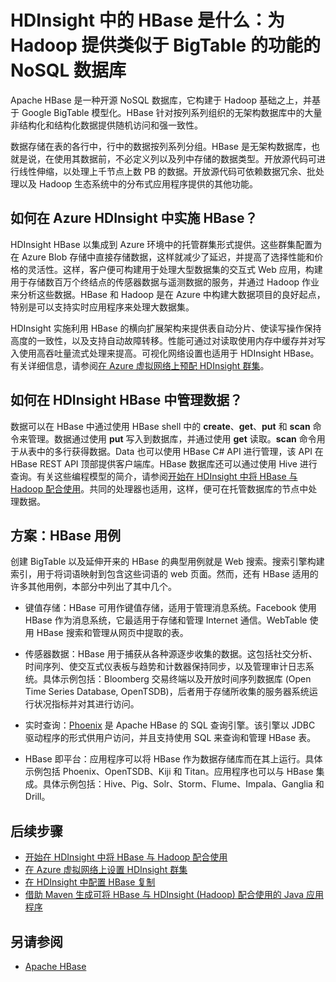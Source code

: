 <properties
	pageTitle="HDInsight 中的 HBase 是什么？| Azure"
	description="介绍 HDInsight 中的 Apache HBase - 在 Hadoop 上构建的 NoSQL 数据库。了解相关用例并将 HBase 与其他 Hadoop 群集进行比较。"
	keywords="bigtable,nosql,what is hbase"
	services="hdinsight"
	documentationCenter=""
	tags="azure-portal"
	authors="mumian" 
	manager="paulettm" 
	editor="cgronlun"/>

<tags
	ms.service="hdinsight"
	ms.workload="big-data"
	ms.tgt_pltfrm="na"
	ms.devlang="na"
	ms.topic="get-started-article"
	ms.date="09/14/2016"
	wacn.date="10/25/2016"
	ms.author="jgao"/>



# HDInsight 中的 HBase 是什么：为 Hadoop 提供类似于 BigTable 的功能的 NoSQL 数据库

Apache HBase 是一种开源 NoSQL 数据库，它构建于 Hadoop 基础之上，并基于 Google BigTable 模型化。HBase 针对按列系列组织的无架构数据库中的大量非结构化和结构化数据提供随机访问和强一致性。

数据存储在表的各行中，行中的数据按列系列分组。HBase 是无架构数据库，也就是说，在使用其数据前，不必定义列以及列中存储的数据类型。开放源代码可进行线性伸缩，以处理上千节点上数 PB 的数据。开放源代码可依赖数据冗余、批处理以及 Hadoop 生态系统中的分布式应用程序提供的其他功能。

## 如何在 Azure HDInsight 中实施 HBase？

HDInsight HBase 以集成到 Azure 环境中的托管群集形式提供。这些群集配置为在 Azure Blob 存储中直接存储数据，这样就减少了延迟，并提高了选择性能和价格的灵活性。这样，客户便可构建用于处理大型数据集的交互式 Web 应用，构建用于存储数百万个终结点的传感器数据与遥测数据的服务，并通过 Hadoop 作业来分析这些数据。HBase 和 Hadoop 是在 Azure 中构建大数据项目的良好起点，特别是可以支持实时应用程序来处理大数据集。

HDInsight 实施利用 HBase 的横向扩展架构来提供表自动分片、使读写操作保持高度的一致性，以及支持自动故障转移。性能可通过对读取使用内存中缓存并对写入使用高吞吐量流式处理来提高。可视化网络设置也适用于 HDInsight HBase。有关详细信息，请参阅[在 Azure 虚拟网络上预配 HDInsight 群集][hbase-provision-vnet]。

## 如何在 HDInsight HBase 中管理数据？
数据可以在 HBase 中通过使用 HBase shell 中的 **create**、**get**、**put** 和 **scan** 命令来管理。数据通过使用 **put** 写入到数据库，并通过使用 **get** 读取。**scan** 命令用于从表中的多行获得数据。Data 也可以使用 HBase C# API 进行管理，该 API 在 HBase REST API 顶部提供客户端库。HBase 数据库还可以通过使用 Hive 进行查询。有关这些编程模型的简介，请参阅[开始在 HDInsight 中将 HBase 与 Hadoop 配合使用][hbase-get-started]。共同的处理器也适用，这样，便可在托管数据库的节点中处理数据。
 

## 方案：HBase 用例
创建 BigTable 以及延伸开来的 HBase 的典型用例就是 Web 搜索。搜索引擎构建索引，用于将词语映射到包含这些词语的 web 页面。然而，还有 HBase 适用的许多其他用例，本部分中列出了其中几个。

- 键值存储：HBase 可用作键值存储，适用于管理消息系统。Facebook 使用 HBase 作为消息系统，它最适用于存储和管理 Internet 通信。WebTable 使用 HBase 搜索和管理从网页中提取的表。

- 传感器数据：HBase 用于捕获从各种源逐步收集的数据。这包括社交分析、时间序列、使交互式仪表板与趋势和计数器保持同步，以及管理审计日志系统。具体示例包括：Bloomberg 交易终端以及开放时间序列数据库 (Open Time Series Database, OpenTSDB)，后者用于存储所收集的服务器系统运行状况指标并对其进行访问。

- 实时查询：[Phoenix](http://phoenix.apache.org/) 是 Apache HBase 的 SQL 查询引擎。该引擎以 JDBC 驱动程序的形式供用户访问，并且支持使用 SQL 来查询和管理 HBase 表。

- HBase 即平台：应用程序可以将 HBase 作为数据存储库而在其上运行。具体示例包括 Phoenix、OpenTSDB、Kiji 和 Titan。应用程序也可以与 HBase 集成。具体示例包括：Hive、Pig、Solr、Storm、Flume、Impala、Ganglia 和 Drill。


## <a name="next-steps"></a>后续步骤

- [开始在 HDInsight 中将 HBase 与 Hadoop 配合使用][hbase-get-started]
- [在 Azure 虚拟网络上设置 HDInsight 群集][hbase-provision-vnet]
- [在 HDInsight 中配置 HBase 复制](/documentation/articles/hdinsight-hbase-geo-replication/) 
- [借助 Maven 生成可将 HBase 与 HDInsight (Hadoop) 配合使用的 Java 应用程序][hbase-build-java-maven]

## <a name="see-also"></a>另请参阅

- [Apache HBase](https://hbase.apache.org/)




[hbase-provision-vnet]: /documentation/articles/hdinsight-hbase-provision-vnet-v1/
[hbase-build-java-maven]: /documentation/articles/hdinsight-hbase-build-java-maven/
[hdinsight-use-hive]: /documentation/articles/hdinsight-use-hive/
[hdinsight-storage]: /documentation/articles/hdinsight-hadoop-use-blob-storage/
[hbase-get-started]: /documentation/articles/hdinsight-hbase-tutorial-get-started-v1/

[azure-purchase-options]: /pricing/overview/

[azure-trial]: /pricing/1rmb-trial/
[azure-management-portal]: https://manage.windowsazure.cn/
[azure-create-storageaccount]: /documentation/articles/storage-create-storage-account/
[apache-hadoop]: http://hadoop.apache.org/

<!---HONumber=76-->
